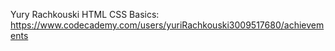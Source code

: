 Yury Rachkouski
HTML CSS Basics: https://www.codecademy.com/users/yuriRachkouski3009517680/achievements
